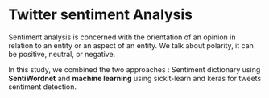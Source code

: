 # Twitter sentiment Analysis

Sentiment analysis is concerned with the orientation of an opinion in relation to an entity or an aspect of an entity. We talk about polarity, it can be positive, neutral, or negative.

In this study, we combined the two approaches : Sentiment dictionary using **SentiWordnet** and **machine learning** using sickit-learn and keras for tweets sentiment detection.
